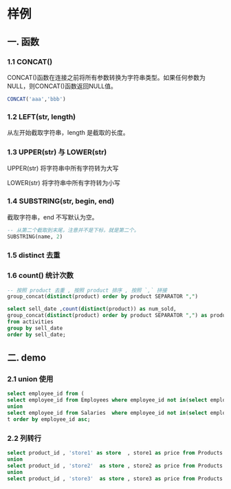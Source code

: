 # 样例





## 一. 函数

### 1.1 CONCAT()
CONCAT()函数在连接之前将所有参数转换为字符串类型。如果任何参数为NULL，则CONCAT()函数返回NULL值。
```sql
CONCAT('aaa','bbb')
```

### 1.2 LEFT(str, length)
从左开始截取字符串，length 是截取的长度。

### 1.3 UPPER(str) 与 LOWER(str)
UPPER(str) 将字符串中所有字符转为大写

LOWER(str) 将字符串中所有字符转为小写

### 1.4 SUBSTRING(str, begin, end)
截取字符串，end 不写默认为空。

```sql
-- 从第二个截取到末尾，注意并不是下标，就是第二个。
SUBSTRING(name, 2) 
```

### 1.5 distinct  去重

### 1.6 count() 统计次数

```sql
-- 按照 product 去重 , 按照 product 排序 , 按照 `,` 拼接
group_concat(distinct(product) order by product SEPARATOR ",")

select sell_date ,count(distinct(product)) as num_sold,
group_concat(distinct(product) order by product SEPARATOR ",") as products
from activities
group by sell_date 
order by sell_date;
```

## 二. demo

### 2.1 union 使用
```sql
select employee_id from (
select employee_id from Employees where employee_id not in(select employee_id from Salaries)
union 
select employee_id from Salaries  where employee_id not in(select employee_id from Employees))
t order by employee_id asc;
```

### 2.2 列转行
```sql
select product_id , 'store1' as store  , store1 as price from Products where store1 is not null
union 
select product_id , 'store2'  as store , store2 as price from Products where store2 is not null
union
select product_id , 'store3'  as store , store3 as price from Products where store3 is not null;
```


